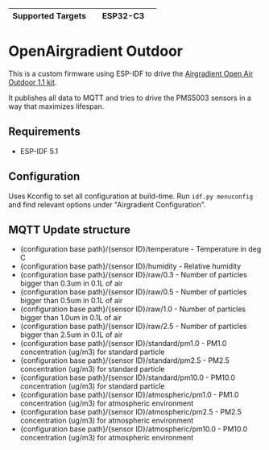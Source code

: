 | Supported Targets | | ESP32-C3 |  |
|-------------------|-|----------|--| 

# OpenAirgradient Outdoor

This is a custom firmware using ESP-IDF to drive the [Airgradient Open Air Outdoor 1.1 kit](https://www.airgradient.com/open-airgradient/instructions/diy-open-air-presoldered-v11/).

It publishes all data to MQTT and tries to drive the PMS5003 sensors in a way that maximizes lifespan.


## Requirements
* ESP-IDF 5.1


## Configuration
Uses Kconfig to set all configuration at build-time. Run `idf.py menuconfig` and find relevant options under "Airgradient Configuration".

## MQTT Update structure
* {configuration base path}/{sensor ID}/temperature - Temperature in deg C
* {configuration base path}/{sensor ID}/humidity - Relative humidity
* {configuration base path}/{sensor ID}/raw/0.3 - Number of particles bigger than 0.3um in 0.1L of air
* {configuration base path}/{sensor ID}/raw/0.5 - Number of particles bigger than 0.5um in 0.1L of air
* {configuration base path}/{sensor ID}/raw/1.0 - Number of particles bigger than 1.0um in 0.1L of air
* {configuration base path}/{sensor ID}/raw/2.5 - Number of particles bigger than 2.5um in 0.1L of air
* {configuration base path}/{sensor ID}/standard/pm1.0 - PM1.0 concentration (ug/m3) for standard particle
* {configuration base path}/{sensor ID}/standard/pm2.5 - PM2.5 concentration (ug/m3) for standard particle
* {configuration base path}/{sensor ID}/standard/pm10.0 - PM10.0 concentration (ug/m3) for standard particle
* {configuration base path}/{sensor ID}/atmospheric/pm1.0 - PM1.0 concentration (ug/m3) for atmospheric environment
* {configuration base path}/{sensor ID}/atmospheric/pm2.5 - PM2.5 concentration (ug/m3) for atmospheric environment
* {configuration base path}/{sensor ID}/atmospheric/pm10.0 - PM10.0 concentration (ug/m3) for atmospheric environment